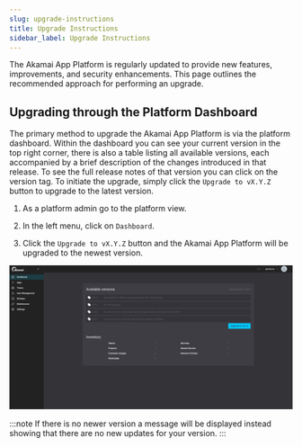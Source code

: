 ```yaml
---
slug: upgrade-instructions
title: Upgrade Instructions
sidebar_label: Upgrade Instructions
---
```


The Akamai App Platform is regularly updated to provide new features, improvements, and security enhancements. This page outlines the recommended approach for performing an upgrade.

## Upgrading through the Platform Dashboard

The primary method to upgrade the Akamai App Platform is via the platform dashboard. Within the dashboard you can see your current version in the top right corner, there is also a table listing all available versions, each accompanied by a brief description of the changes introduced in that release. To see the full release notes of that version you can click on the version tag. To initiate the upgrade, simply click the `Upgrade to vX.Y.Z` button to upgrade to the latest version.

1. As a platform admin go to the platform view.

2. In the left menu, click on `Dashboard`.

3. Click the `Upgrade to vX.Y.Z` button and the Akamai App Platform will be upgraded to the newest version.

![Upgrade through the dashboard](../img/upgrade-version-dashboard.png)

:::note
If there is no newer version a message will be displayed instead showing that there are no new updates for your version.
:::
